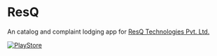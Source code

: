 # ResQ

An catalog and complaint lodging app for [ResQ Technologies Pvt. Ltd.](http://resqtechnologies.in)

[![PlayStore][playstore-image]][playstore-url]

[playstore-image]: https://play.google.com/intl/en_us/badges/images/generic/en_badge_web_generic.png
[playstore-url]: https://play.google.com/store/apps/details?id=com.minosai.resqserviceapp
